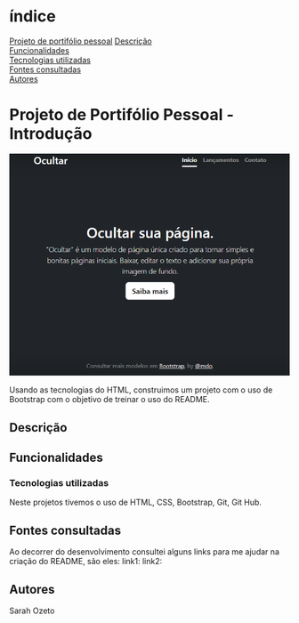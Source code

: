 # índice
[Projeto de portifólio pessoal]()
[Descrição](#descri%C3%A7%C3%A3o)  
[Funcionalidades](#funcionalidades)  
[Tecnologias utilizadas](#tecnologias-utilizadas)  
[Fontes consultadas](#fontes-consultadas)  
[Autores](#autores)  

# Projeto de Portifólio Pessoal - Introdução

![Imagem da página inicial](img/capa.png)

Usando as tecnologias do HTML, construimos um projeto com o uso de Bootstrap com o objetivo de treinar o uso do README. 

## Descrição

## Funcionalidades

### Tecnologias utilizadas

Neste projetos tivemos o uso de HTML, CSS, Bootstrap, Git, Git Hub.

## Fontes consultadas

Ao decorrer do desenvolvimento consultei alguns links para me ajudar na criação do README, são eles:
link1:
link2:

## Autores

Sarah Ozeto